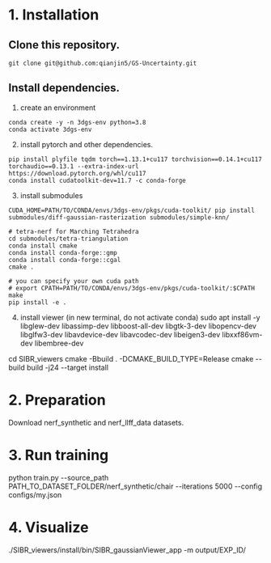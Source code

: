 # 1. Installation
## Clone this repository.
```
git clone git@github.com:qianjin5/GS-Uncertainty.git
```

## Install dependencies.
1. create an environment
```
conda create -y -n 3dgs-env python=3.8
conda activate 3dgs-env
```

2. install pytorch and other dependencies.
```
pip install plyfile tqdm torch==1.13.1+cu117 torchvision==0.14.1+cu117 torchaudio==0.13.1 --extra-index-url https://download.pytorch.org/whl/cu117
conda install cudatoolkit-dev=11.7 -c conda-forge
```

3. install submodules
```
CUDA_HOME=PATH/TO/CONDA/envs/3dgs-env/pkgs/cuda-toolkit/ pip install submodules/diff-gaussian-rasterization submodules/simple-knn/

# tetra-nerf for Marching Tetrahedra
cd submodules/tetra-triangulation
conda install cmake
conda install conda-forge::gmp
conda install conda-forge::cgal
cmake .

# you can specify your own cuda path
# export CPATH=PATH/TO/CONDA/envs/3dgs-env/pkgs/cuda-toolkit/:$CPATH
make 
pip install -e .
```

4. install viewer (in new terminal, do not activate conda)
sudo apt install -y libglew-dev libassimp-dev libboost-all-dev libgtk-3-dev libopencv-dev libglfw3-dev libavdevice-dev libavcodec-dev libeigen3-dev libxxf86vm-dev libembree-dev

cd SIBR_viewers
cmake -Bbuild . -DCMAKE_BUILD_TYPE=Release
cmake --build build -j24 --target install

# 2. Preparation
Download nerf_synthetic and nerf_llff_data datasets.

# 3. Run training
python train.py --source_path PATH_TO_DATASET_FOLDER/nerf_synthetic/chair --iterations 5000 --config configs/my.json

# 4. Visualize
./SIBR_viewers/install/bin/SIBR_gaussianViewer_app -m output/EXP_ID/

